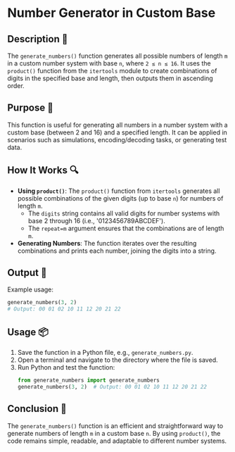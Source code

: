 # Number Generator in Custom Base

## Description 📝

The `generate_numbers()` function generates all possible numbers of length `m` in a custom number system with base `n`, where `2 ≤ n ≤ 16`.
It uses the `product()` function from the `itertools` module to create combinations of digits in the specified base and length, then outputs them in ascending order.

## Purpose 🎯

This function is useful for generating all numbers in a number system with a custom base (between 2 and 16) and a specified length.
It can be applied in scenarios such as simulations, encoding/decoding tasks, or generating test data.

## How It Works 🔍

-   **Using `product()`**: The `product()` function from `itertools` generates all possible combinations of the given digits (up to base `n`) for numbers of length `m`.
    -   The `digits` string contains all valid digits for number systems with base 2 through 16 (i.e., '0123456789ABCDEF').
    -   The `repeat=m` argument ensures that the combinations are of length `m`.
-   **Generating Numbers**: The function iterates over the resulting combinations and prints each number, joining the digits into a string.

## Output 📜

Example usage:

```python
generate_numbers(3, 2)
# Output: 00 01 02 10 11 12 20 21 22
```

## Usage 📦

1. Save the function in a Python file, e.g., `generate_numbers.py`.
2. Open a terminal and navigate to the directory where the file is saved.
3. Run Python and test the function:
    ```python
    from generate_numbers import generate_numbers
    generate_numbers(3, 2)  # Output: 00 01 02 10 11 12 20 21 22
    ```

## Conclusion 🚀

The `generate_numbers()` function is an efficient and straightforward way to generate numbers of length `m` in a custom base `n`.
By using `product()`, the code remains simple, readable, and adaptable to different number systems.

